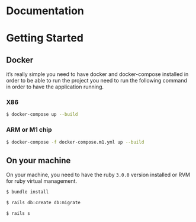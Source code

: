 # Documentation

# Getting Started

## Docker

it’s really simple you need to have docker and docker-compose installed in order to be able to run the project you need to run the following command in order to have the application running.

### X86

```bash
$ docker-compose up --build
```

### ARM or M1 chip

```bash
$ docker-compose -f docker-compose.m1.yml up --build
```

## On your machine

On your machine, you need to have the ruby `3.0.0` version installed or RVM for ruby virtual management.

```bash
$ bundle install

$ rails db:create db:migrate

$ rails s
```